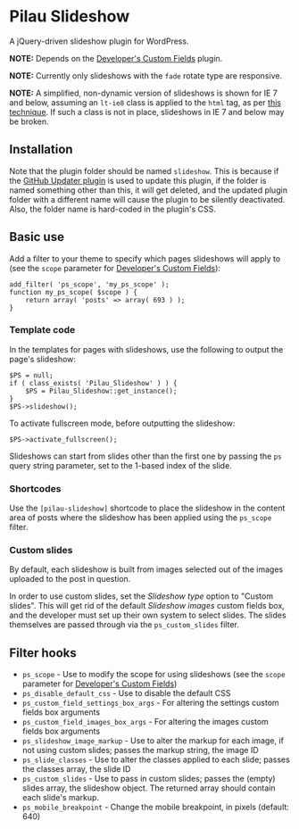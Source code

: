 Pilau Slideshow
=========

A jQuery-driven slideshow plugin for WordPress.

**NOTE:** Depends on the [Developer's Custom Fields](https://github.com/gyrus/WordPress-Developers-Custom-Fields) plugin.

**NOTE:** Currently only slideshows with the `fade` rotate type are responsive.

**NOTE:** A simplified, non-dynamic version of slideshows is shown for IE 7 and below, assuming an `lt-ie8` class is applied to the `html` tag, as per [this technique](http://paulirish.com/2008/conditional-stylesheets-vs-styles-hacks-answer-neither/). If such a class is not in place, slideshows in IE 7 and below may be broken.

## Installation

Note that the plugin folder should be named `slideshow`. This is because if the [GitHub Updater plugin](https://github.com/afragen/github-updater) is used to update this plugin, if the folder is named something other than this, it will get deleted, and the updated plugin folder with a different name will cause the plugin to be silently deactivated. Also, the folder name is hard-coded in the plugin's CSS.

## Basic use

Add a filter to your theme to specify which pages slideshows will apply to (see the `scope` parameter for [Developer's Custom Fields](http://sltaylor.co.uk/wordpress/developers-custom-fields-docs/#functions-boxes-fields)):

	add_filter( 'ps_scope', 'my_ps_scope' );
	function my_ps_scope( $scope ) {
		return array( 'posts' => array( 693 ) );
	}

### Template code

In the templates for pages with slideshows, use the following to output the page's slideshow:

	$PS = null;
	if ( class_exists( 'Pilau_Slideshow' ) ) {
		$PS = Pilau_Slideshow::get_instance();
	}
	$PS->slideshow();

To activate fullscreen mode, before outputting the slideshow:

	$PS->activate_fullscreen();

Slideshows can start from slides other than the first one by passing the `ps` query string parameter, set to the 1-based index of the slide.

### Shortcodes

Use the `[pilau-slideshow]` shortcode to place the slideshow in the content area of posts where the slideshow has been applied using the `ps_scope` filter.

### Custom slides

By default, each slideshow is built from images selected out of the images uploaded to the post in question.

In order to use custom slides, set the _Slideshow type_ option to "Custom slides". This will get rid of the default _Slideshow images_ custom fields box, and the developer must set up their own system to select slides. The slides themselves are passed through via the `ps_custom_slides` filter.

## Filter hooks

* `ps_scope` - Use to modify the scope for using slideshows (see the `scope` parameter for [Developer's Custom Fields](http://sltaylor.co.uk/wordpress/developers-custom-fields-docs/#functions-boxes-fields))
* `ps_disable_default_css` - Use to disable the default CSS
* `ps_custom_field_settings_box_args` - For altering the settings custom fields box arguments
* `ps_custom_field_images_box_args` - For altering the images custom fields box arguments
* `ps_slideshow_image_markup` - Use to alter the markup for each image, if not using custom slides; passes the markup string, the image ID
* `ps_slide_classes` - Use to alter the classes applied to each slide; passes the classes array, the slide ID
* `ps_custom_slides` - Use to pass in custom slides; passes the (empty) slides array, the slideshow object. The returned array should contain each slide's markup.
* `ps_mobile_breakpoint` - Change the mobile breakpoint, in pixels (default: 640)
